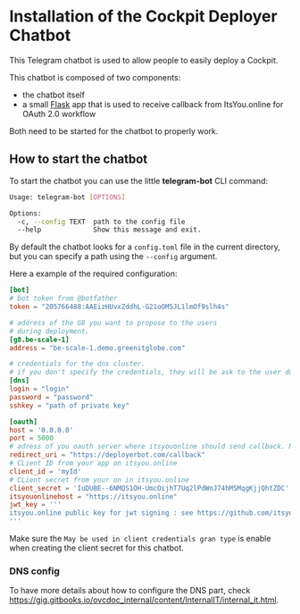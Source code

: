 # Installation of the Cockpit Deployer Chatbot

This Telegram chatbot is used to allow people to easily deploy a Cockpit.

This chatbot is composed of two components:

- the chatbot itself
- a small [Flask](https://en.wikipedia.org/wiki/Flask_(web_framework)) app that is used to receive callback from ItsYou.online for OAuth 2.0 workflow

Both need to be started for the chatbot to properly work.


## How to start the chatbot

To start the chatbot you can use the little **telegram-bot** CLI command:

```bash
Usage: telegram-bot [OPTIONS]

Options:
  -c, --config TEXT  path to the config file
  --help             Show this message and exit.

```  

By default the chatbot looks for a `config.toml` file in the current directory, but you can specify a path using the `--config` argument.

Here a example of the required configuration:

```toml
[bot]
# bot token from @botfather
token = "205766488:AAEizHUvxZddhL-G21oOM5JL1lmOf9slh4s"

# address of the G8 you want to propose to the users
# during deployment.
[g8.be-scale-1]
address = "be-scale-1.demo.greenitglobe.com"

# credentials for the dns cluster.
# if you don't specify the credentials, they will be ask to the user during deployment
[dns]
login = "login"
password = "password"
sshkey = "path of private key"

[oauth]
host = '0.0.0.0'
port = 5000
# adress of you oauth server where itsyouonline should send callback. Make sure the same URL is used in itsyou.online.
redirect_uri = "https://deployerbot.com/callback"
# CLient ID from your app on itsyou.online
client_id = 'myId'
# CLient secret from your on in itsyou.online
client_secret = 'IuDUBE--6NMQS1OH-UmcOijhT7Uq2lPdWnJ74hMSMqgKjjQhtZDC'
itsyouonlinehost = "https://itsyou.online"
jwt_key = '''
itsyou.online public key for jwt signing : see https://github.com/itsyouonline/identityserver/blob/master/docs/oauth2/jwt.md
'''
```

Make sure the `May be used in client credentials gran type` is enable when creating the client secret for this chatbot.

### DNS config

To have more details about how to configure the DNS part, check https://gig.gitbooks.io/ovcdoc_internal/content/InternalIT/internal_it.html.